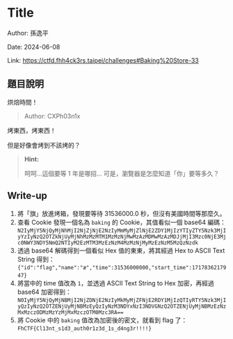 # Title

Author: 孫逸平

Date: 2024-06-08

Link: https://ctfd.fhh4ck3rs.taipei/challenges#Baking%20Store-33

## 題目說明

烘焙時間！

> Author: CXPh03n1x

烤東西，烤東西！

但是好像會烤到不該烤的？

> **Hint:**
>
> 呵呵...這個要等 1 年是哪招...
> 可是，瀏覽器是怎麼知道「你」要等多久？

## Write-up

1. 將「旗」放進烤箱，發現要等待 31536000.0 秒，但沒有美國時間等那麼久。
2. 查看 Cookie 發現一個名為 `baking` 的 Cookie，其值看似一個 base64 編碼：`N2IyMjY5NjQyMjNhMjI2NjZjNjE2NzIyMmMyMjZlNjE2ZDY1MjIzYTIyZTY5Nzk3MjIyYzIyNzQ2OTZkNjUyMjNhMzMzMTM1MzMzNjMwMzAzMDMwMzAzMDJjMjI3Mzc0NjE3Mjc0NWY3NDY5NmQ2NTIyM2EzMTM3MzEzNzM4MzMzNjMyMzEzNzM5MzQzNzdk`
3. 透過 base64 解碼得到一個看似 Hex 值的東東，將其經過 Hex to ASCII Text String 得到：`{"id":"flag","name":"æ","time":31536000000,"start_time":1717836217947}`
4. 將當中的 time 值改為 `1`，並透過 ASCII Text String to Hex 加密，再經過 base64 加密得到：`N0IyMjY5NjQyMjNBMjI2NjZDNjE2NzIyMkMyMjZFNjE2RDY1MjIzQTIyRTY5Nzk3MjIyQzIyNzQ2OTZENjUyMjNBMzEyQzIyNzM3NDYxNzI3NDVGNzQ2OTZENjUyMjNBMzEzNzMxMzczODMzMzYzMjMxMzczOTM0Mzc3RA==`
5. 將 Cookie 中的 `baking` 值改為加密後的密文，就看到 flag 了：`FhCTF{Cl13nt_s1d3_auth0r1z3d_1s_d4ng3r!!!!}`
